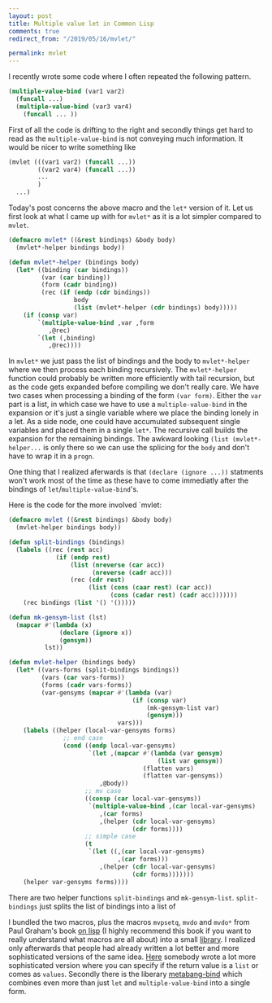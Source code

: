 ```yaml
---
layout: post
title: Multiple value let in Common Lisp
comments: true
redirect_from: "/2019/05/16/mvlet/"

permalink: mvlet
---
```


I recently wrote some code where I often repeated the following pattern.
```cl
(multiple-value-bind (var1 var2)
  (funcall ...)
  (multiple-value-bind (var3 var4)
    (funcall ... ))
```
First of all the code is drifting to the right and secondly things get hard to read as the `multiple-value-bind` is not conveying much information. It would be nicer to write something like
```cl
(mvlet (((var1 var2) (funcall ...))
        ((var2 var4) (funcall ...))
        ...
        )
  ...)
```
Today's post concerns the above macro and the `let*` version of it. Let us first look at what I came up with for `mvlet*` as it is a lot simpler compared to `mvlet`.
```cl
(defmacro mvlet* ((&rest bindings) &body body)
  (mvlet*-helper bindings body))

(defun mvlet*-helper (bindings body)
  (let* ((binding (car bindings))
         (var (car binding))
         (form (cadr binding))
         (rec (if (endp (cdr bindings))
                  body
                  (list (mvlet*-helper (cdr bindings) body)))))
    (if (consp var)
        `(multiple-value-bind ,var ,form
           ,@rec)
        `(let (,binding)
           ,@rec))))
```
In `mvlet*` we just pass the list of bindings and the body to `mvlet*-helper` where we then process each binding recursively. The `mvlet*-helper` function could probably be written more  efficiently with tail recursion, but as the code gets expanded before compiling we don't really care. We have two cases when processing a binding of the form `(var form)`. Either the `var` part is a list, in which case we have to use a `multiple-value-bind` in the expansion or it's just a single variable where we place the binding lonely in a let. As a side node, one could have accumulated subsequent single variables and placed them in a single `let*`. The recursive call builds the expansion for the remaining bindings. The awkward looking `(list (mvlet*-helper...` is only there so we can use the splicing for the `body` and don't have to wrap it in a `progn`.

One thing that I realized aferwards is that `(declare (ignore ...))` statments won't work most of the time as these have to come immediatly after the bindings of `let`/`multiple-value-bind`'s.

Here is the code for the more involved `mvlet:

```cl
(defmacro mvlet ((&rest bindings) &body body)
  (mvlet-helper bindings body))

(defun split-bindings (bindings)
  (labels ((rec (rest acc)
             (if (endp rest)
                 (list (nreverse (car acc))
                       (nreverse (cadr acc)))
                 (rec (cdr rest)
                      (list (cons (caar rest) (car acc))
                            (cons (cadar rest) (cadr acc)))))))
    (rec bindings (list '() '()))))

(defun mk-gensym-list (lst)
  (mapcar #'(lambda (x)
              (declare (ignore x))
              (gensym))
          lst))

(defun mvlet-helper (bindings body)
  (let* ((vars-forms (split-bindings bindings))
         (vars (car vars-forms))
         (forms (cadr vars-forms))
         (var-gensyms (mapcar #'(lambda (var)
                                  (if (consp var)
                                      (mk-gensym-list var)
                                      (gensym)))
                              vars)))
    (labels ((helper (local-var-gensyms forms)
               ;; end case
               (cond ((endp local-var-gensyms)
                      `(let ,(mapcar #'(lambda (var gensym)
                                         (list var gensym))
                                     (flatten vars)
                                     (flatten var-gensyms))
                         ,@body))
                     ;; mv case
                     ((consp (car local-var-gensyms))
                      `(multiple-value-bind ,(car local-var-gensyms)
                         ,(car forms)
                         ,(helper (cdr local-var-gensyms)
                                  (cdr forms))))
                     ;; simple case
                     (t
                      `(let ((,(car local-var-gensyms)
                              ,(car forms)))
                         ,(helper (cdr local-var-gensyms)
                                  (cdr forms)))))))
    (helper var-gensyms forms))))
```
There are two helper functions `split-bindings` and `mk-gensym-list`. `split-bindings` just splits the list of bindings into a list of

I bundled the two macros, plus the macros `mvpsetq`, `mvdo` and `mvdo*` from Paul Graham's book [on lisp](http://www.paulgraham.com/onlisp.html) (I highly recommend this book if you want to really understand what macros are all about) into a small [library](https://github.com/FiV0/cl-mv). I realized only afterwards that people had already written a lot better and more sophisticated versions of the same idea. [Here](http://www.ai.sri.com/~stickel/mvlet.lisp) somebody wrote a lot more sophisticated version where you can specify if the return value is a `list` or comes as `values`. Secondly there is the liberary [metabang-bind](https://common-lisp.net/project/metabang-bind/user-guide.html) which combines even more than just `let` and `multiple-value-bind` into a single form.



